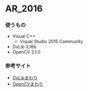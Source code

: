 # AR_2016

### 使うもの
- Visual C++
  - Visual Studio 2015 Community
- DxLib 3.16b
- OpenCV 3.1.0


### 参考サイト
- [DxLibまわり](http://dxlib.o.oo7.jp/use/dxuse_vscom2015.html)
- [OpenCVまわり](http://freesofutotravel.blog94.fc2.com/blog-entry-30.html)
